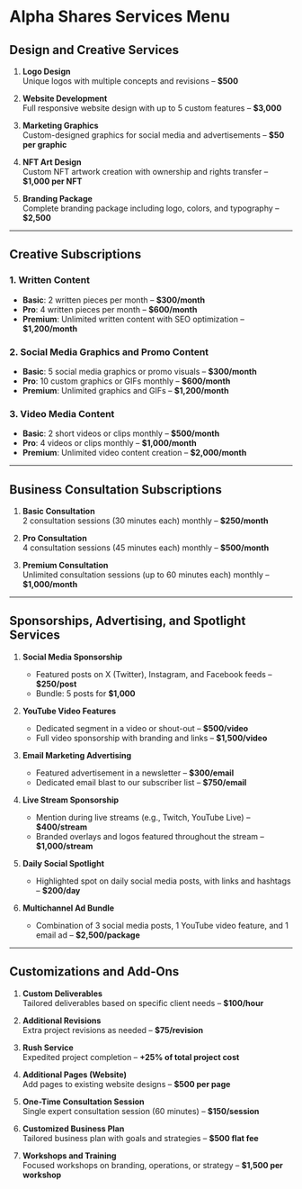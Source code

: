 # Alpha Shares Services Menu

## Design and Creative Services
1. **Logo Design**  
   Unique logos with multiple concepts and revisions – **$500**  

2. **Website Development**  
   Full responsive website design with up to 5 custom features – **$3,000**  

3. **Marketing Graphics**  
   Custom-designed graphics for social media and advertisements – **$50 per graphic**  

4. **NFT Art Design**  
   Custom NFT artwork creation with ownership and rights transfer – **$1,000 per NFT**  

5. **Branding Package**  
   Complete branding package including logo, colors, and typography – **$2,500**  

---

## Creative Subscriptions
### 1. Written Content  
- **Basic**: 2 written pieces per month – **$300/month**  
- **Pro**: 4 written pieces per month – **$600/month**  
- **Premium**: Unlimited written content with SEO optimization – **$1,200/month**

### 2. Social Media Graphics and Promo Content  
- **Basic**: 5 social media graphics or promo visuals – **$300/month**  
- **Pro**: 10 custom graphics or GIFs monthly – **$600/month**  
- **Premium**: Unlimited graphics and GIFs – **$1,200/month**

### 3. Video Media Content  
- **Basic**: 2 short videos or clips monthly – **$500/month**  
- **Pro**: 4 videos or clips monthly – **$1,000/month**  
- **Premium**: Unlimited video content creation – **$2,000/month**

---

## Business Consultation Subscriptions
1. **Basic Consultation**  
   2 consultation sessions (30 minutes each) monthly – **$250/month**  

2. **Pro Consultation**  
   4 consultation sessions (45 minutes each) monthly – **$500/month**  

3. **Premium Consultation**  
   Unlimited consultation sessions (up to 60 minutes each) monthly – **$1,000/month**

---

## Sponsorships, Advertising, and Spotlight Services
1. **Social Media Sponsorship**  
   - Featured posts on X (Twitter), Instagram, and Facebook feeds – **$250/post**  
   - Bundle: 5 posts for **$1,000**

2. **YouTube Video Features**  
   - Dedicated segment in a video or shout-out – **$500/video**  
   - Full video sponsorship with branding and links – **$1,500/video**

3. **Email Marketing Advertising**  
   - Featured advertisement in a newsletter – **$300/email**  
   - Dedicated email blast to our subscriber list – **$750/email**

4. **Live Stream Sponsorship**  
   - Mention during live streams (e.g., Twitch, YouTube Live) – **$400/stream**  
   - Branded overlays and logos featured throughout the stream – **$1,000/stream**

5. **Daily Social Spotlight**  
   - Highlighted spot on daily social media posts, with links and hashtags – **$200/day**

6. **Multichannel Ad Bundle**  
   - Combination of 3 social media posts, 1 YouTube video feature, and 1 email ad – **$2,500/package**

---

## Customizations and Add-Ons
1. **Custom Deliverables**  
   Tailored deliverables based on specific client needs – **$100/hour**

2. **Additional Revisions**  
   Extra project revisions as needed – **$75/revision**

3. **Rush Service**  
   Expedited project completion – **+25% of total project cost**

4. **Additional Pages (Website)**  
   Add pages to existing website designs – **$500 per page**

5. **One-Time Consultation Session**  
   Single expert consultation session (60 minutes) – **$150/session**

6. **Customized Business Plan**  
   Tailored business plan with goals and strategies – **$500 flat fee**

7. **Workshops and Training**  
   Focused workshops on branding, operations, or strategy – **$1,500 per workshop**
